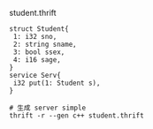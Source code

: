student.thrift

```
struct Student{
 1: i32 sno,
 2: string sname,
 3: bool ssex,
 4: i16 sage,
}
service Serv{
 i32 put(1: Student s),
}
```

```
# 生成 server simple
thrift -r --gen c++ student.thrift
```



